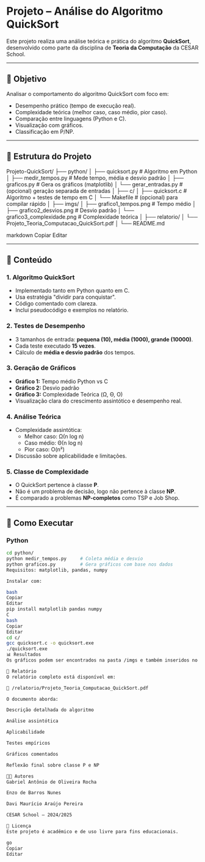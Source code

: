 # Projeto – Análise do Algoritmo QuickSort

Este projeto realiza uma análise teórica e prática do algoritmo **QuickSort**, desenvolvido como parte da disciplina de **Teoria da Computação** da CESAR School.

---

## 🎯 Objetivo

Analisar o comportamento do algoritmo QuickSort com foco em:
- Desempenho prático (tempo de execução real).
- Complexidade teórica (melhor caso, caso médio, pior caso).
- Comparação entre linguagens (Python e C).
- Visualização com gráficos.
- Classificação em P/NP.

---

## 📁 Estrutura do Projeto

Projeto-QuickSort/
├── python/
│ ├── quicksort.py # Algoritmo em Python
│ ├── medir_tempos.py # Mede tempo, média e desvio padrão
│ ├── graficos.py # Gera os gráficos (matplotlib)
│ └── gerar_entradas.py # (opcional) geração separada de entradas
│
├── c/
│ ├── quicksort.c # Algoritmo + testes de tempo em C
│ └── Makefile # (opcional) para compilar rápido
│
├── imgs/
│ ├── grafico1_tempos.png # Tempo médio
│ ├── grafico2_desvios.png # Desvio padrão
│ └── grafico3_complexidade.png # Complexidade teórica
│
├── relatorio/
│ └── Projeto_Teoria_Computacao_QuickSort.pdf
│
└── README.md

markdown
Copiar
Editar

---

## 🧠 Conteúdo

### 1. Algoritmo QuickSort
- Implementado tanto em Python quanto em C.
- Usa estratégia "dividir para conquistar".
- Código comentado com clareza.
- Inclui pseudocódigo e exemplos no relatório.

### 2. Testes de Desempenho
- 3 tamanhos de entrada: **pequena (10), média (1000), grande (10000)**.
- Cada teste executado **15 vezes**.
- Cálculo de **média e desvio padrão** dos tempos.

### 3. Geração de Gráficos
- **Gráfico 1:** Tempo médio Python vs C
- **Gráfico 2:** Desvio padrão
- **Gráfico 3:** Complexidade Teórica (Ω, Θ, O)
- Visualização clara do crescimento assintótico e desempenho real.

### 4. Análise Teórica
- Complexidade assintótica:
  - Melhor caso: Ω(n log n)
  - Caso médio: Θ(n log n)
  - Pior caso: O(n²)
- Discussão sobre aplicabilidade e limitações.

### 5. Classe de Complexidade
- O QuickSort pertence à classe **P**.
- Não é um problema de decisão, logo não pertence à classe **NP**.
- É comparado a problemas **NP-completos** como TSP e Job Shop.

---

## 🧪 Como Executar

### Python

```bash
cd python/
python medir_tempos.py     # Coleta média e desvio
python graficos.py         # Gera gráficos com base nos dados
Requisitos: matplotlib, pandas, numpy

Instalar com:

bash
Copiar
Editar
pip install matplotlib pandas numpy
C
bash
Copiar
Editar
cd c/
gcc quicksort.c -o quicksort.exe
./quicksort.exe
📊 Resultados
Os gráficos podem ser encontrados na pasta /imgs e também inseridos no relatório em PDF.

📄 Relatório
O relatório completo está disponível em:

📁 /relatorio/Projeto_Teoria_Computacao_QuickSort.pdf

O documento aborda:

Descrição detalhada do algoritmo

Análise assintótica

Aplicabilidade

Testes empíricos

Gráficos comentados

Reflexão final sobre classe P e NP

👨‍💻 Autores
Gabriel Antônio de Oliveira Rocha

Enzo de Barros Nunes

Davi Maurício Araújo Pereira

CESAR School – 2024/2025

🔗 Licença
Este projeto é acadêmico e de uso livre para fins educacionais.

go
Copiar
Editar
